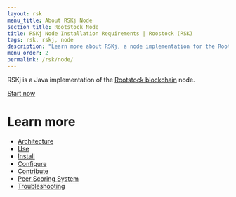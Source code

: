 ```yaml
---
layout: rsk
menu_title: About RSKj Node
section_title: Rootstock Node
title: RSKj Node Installation Requirements | Roostock (RSK)
tags: rsk, rskj, node
description: "Learn more about RSKj, a node implementation for the Rootstock blockchain"
menu_order: 2
permalink: /rsk/node/
---
```


RSKj is a Java implementation of the [Rootstock blockchain](/rsk) node.

<a href="/rsk/node/install/" class="green-button">Start now</a>

# Learn more

- [Architecture](/rsk/node/architecture/)
- [Use](/rsk/public-nodes)
- [Install](/rsk/node/install)
- [Configure](/rsk/node/configure)
- [Contribute](/rsk/node/contribute)
- [Peer Scoring System](/rsk/node/peer-scoring-system/)
- [Troubleshooting](/rsk/node/troubleshooting)